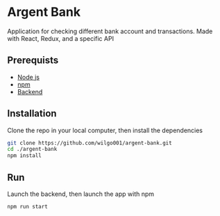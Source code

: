 # Argent Bank

Application for checking different bank account and transactions. Made with React, Redux, and a specific API

## Prerequists

- [Node js](https://nodejs.org/en/)
- [npm](https://www.npmjs.com/)
- [Backend](https://github.com/wilgo001/Project-10-Bank-API)

## Installation

Clone the repo in your local computer, then install the dependencies

```bash
git clone https://github.com/wilgo001/argent-bank.git
cd ./argent-bank
npm install
```

## Run

Launch the backend, then launch the app with npm
```bash
npm run start
```